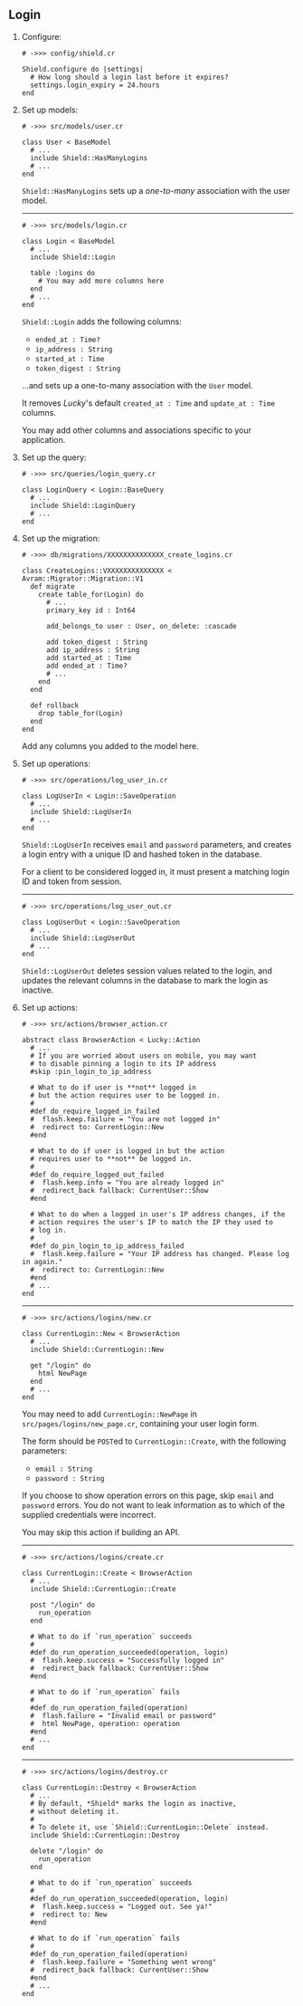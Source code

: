 ## Login

1. Configure:

   ```crystal
   # ->>> config/shield.cr

   Shield.configure do |settings|
     # How long should a login last before it expires?
     settings.login_expiry = 24.hours
   end
   ```

1. Set up models:

   ```crystal
   # ->>> src/models/user.cr

   class User < BaseModel
     # ...
     include Shield::HasManyLogins
     # ...
   end
   ```

   `Shield::HasManyLogins` sets up a *one-to-many* association with the user model.

   ---
   ```crystal
   # ->>> src/models/login.cr

   class Login < BaseModel
     # ...
     include Shield::Login

     table :logins do
       # You may add more columns here
     end
     # ...
   end
   ```

   `Shield::Login` adds the following columns:
   
   - `ended_at : Time?`
   - `ip_address : String`
   - `started_at : Time`
   - `token_digest : String`
   
   ...and sets up a one-to-many association with the `User` model.

   It removes *Lucky*'s default `created_at : Time` and `update_at : Time` columns.

   You may add other columns and associations specific to your application.

1. Set up the query:

   ```crystal
   # ->>> src/queries/login_query.cr

   class LoginQuery < Login::BaseQuery
     # ...
     include Shield::LoginQuery
     # ...
   end
   ```

1. Set up the migration:

   ```crystal
   # ->>> db/migrations/XXXXXXXXXXXXXX_create_logins.cr

   class CreateLogins::VXXXXXXXXXXXXXX < Avram::Migrator::Migration::V1
     def migrate
       create table_for(Login) do
         # ...
         primary_key id : Int64

         add_belongs_to user : User, on_delete: :cascade

         add token_digest : String
         add ip_address : String
         add started_at : Time
         add ended_at : Time?
         # ...
       end
     end

     def rollback
       drop table_for(Login)
     end
   end
   ```

   Add any columns you added to the model here.

1. Set up operations:

   ```crystal
   # ->>> src/operations/log_user_in.cr

   class LogUserIn < Login::SaveOperation
     # ...
     include Shield::LogUserIn
     # ...
   end
   ```

   `Shield::LogUserIn` receives `email` and `password` parameters, and creates a login entry with a unique ID and hashed token in the database.

   For a client to be considered logged in, it must present a matching login ID and token from session.

   ---
   ```crystal
   # ->>> src/operations/log_user_out.cr

   class LogUserOut < Login::SaveOperation
     # ...
     include Shield::LogUserOut
     # ...
   end
   ```

   `Shield::LogUserOut` deletes session values related to the login, and updates the relevant columns in the database to mark the login as inactive.

1. Set up actions:

   ```crystal
   # ->>> src/actions/browser_action.cr

   abstract class BrowserAction < Lucky::Action
     # ...
     # If you are worried about users on mobile, you may want
     # to disable pinning a login to its IP address
     #skip :pin_login_to_ip_address

     # What to do if user is **not** logged in
     # but the action requires user to be logged in.
     #
     #def do_require_logged_in_failed
     #  flash.keep.failure = "You are not logged in"
     #  redirect to: CurrentLogin::New
     #end

     # What to do if user is logged in but the action
     # requires user to **not** be logged in.
     #
     #def do_require_logged_out_failed
     #  flash.keep.info = "You are already logged in"
     #  redirect_back fallback: CurrentUser::Show
     #end

     # What to do when a logged in user's IP address changes, if the
     # action requires the user's IP to match the IP they used to
     # log in.
     #
     #def do_pin_login_to_ip_address_failed
     #  flash.keep.failure = "Your IP address has changed. Please log in again."
     #  redirect to: CurrentLogin::New
     #end
     # ...
   end
   ```

   ---
   ```crystal
   # ->>> src/actions/logins/new.cr

   class CurrentLogin::New < BrowserAction
     # ...
     include Shield::CurrentLogin::New

     get "/login" do
       html NewPage
     end
     # ...
   end
   ```

   You may need to add `CurrentLogin::NewPage` in `src/pages/logins/new_page.cr`, containing your user login form.

   The form should be `POST`ed to `CurrentLogin::Create`, with the following parameters:

   - `email : String`
   - `password : String`

   If you choose to show operation errors on this page, skip `email` and `password` errors. You do not want to leak information as to which of the supplied credentials were incorrect.

   You may skip this action if building an API.

   ---
   ```crystal
   # ->>> src/actions/logins/create.cr

   class CurrentLogin::Create < BrowserAction
     # ...
     include Shield::CurrentLogin::Create

     post "/login" do
       run_operation
     end

     # What to do if `run_operation` succeeds
     #
     #def do_run_operation_succeeded(operation, login)
     #  flash.keep.success = "Successfully logged in"
     #  redirect_back fallback: CurrentUser::Show
     #end

     # What to do if `run_operation` fails
     #
     #def do_run_operation_failed(operation)
     #  flash.failure = "Invalid email or password"
     #  html NewPage, operation: operation
     #end
     # ...
   end
   ```

   ---
   ```crystal
   # ->>> src/actions/logins/destroy.cr

   class CurrentLogin::Destroy < BrowserAction
     # ...
     # By default, *Shield* marks the login as inactive,
     # without deleting it.
     #
     # To delete it, use `Shield::CurrentLogin::Delete` instead.
     include Shield::CurrentLogin::Destroy

     delete "/login" do
       run_operation
     end

     # What to do if `run_operation` succeeds
     #
     #def do_run_operation_succeeded(operation, login)
     #  flash.keep.success = "Logged out. See ya!"
     #  redirect to: New
     #end

     # What to do if `run_operation` fails
     #
     #def do_run_operation_failed(operation)
     #  flash.keep.failure = "Something went wrong"
     #  redirect_back fallback: CurrentUser::Show
     #end
     # ...
   end
   ```
